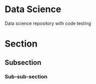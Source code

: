 # Data Science
Data science repository with code testing

# Section
## Subsection
### Sub-sub-section

